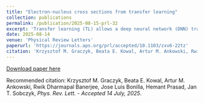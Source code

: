 ```yaml
---
title: "Electron-nucleus cross sections from transfer learning"
collection: publications
permalink: /publication/2025-08-15-prl-32
excerpt: 'Transfer learning (TL) allows a deep neural network (DNN) trained on one type of data to be adapted for new problems with limited information. We propose to use the TL technique in physics. The DNN learns the details of one process, and after fine-tuning, it makes predictions for related processes. We consider the DNNs, trained on inclusive electron-carbon scattering data, and show that after fine-tuning, they accurately predict cross sections for electron interactions with nuclear targets ranging from helium-3 to iron.'
date: 2025-08-14
venue: 'Physical Review Letters'
paperurl: 'https://journals.aps.org/prl/accepted/10.1103/zxv6-22tz'
citation: 'Krzysztof M. Graczyk, Beata E. Kowal, Artur M. Ankowski, Rwik Dharmapal Banerjee, Jose Luis Bonilla, Hemant Prasad, Jan T. Sobczyk, arxiv:2408.09936'
---
```


[Download paper here](https://journals.aps.org/prl/accepted/10.1103/zxv6-22tz)

Recommended citation: Krzysztof M. Graczyk, Beata E. Kowal, Artur M. Ankowski, Rwik Dharmapal Banerjee, Jose Luis Bonilla, Hemant Prasad, Jan T. Sobczyk, <i>Phys. Rev. Lett. - Accepted 14 July, 2025</i>.
